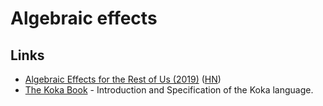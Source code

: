 # Algebraic effects

## Links

- [Algebraic Effects for the Rest of Us (2019)](https://overreacted.io/algebraic-effects-for-the-rest-of-us/) ([HN](https://news.ycombinator.com/item?id=20496043))
- [The Koka Book](https:/koka-lang.github.io/koka/doc/kokaspec.html) - Introduction and Specification of the Koka language.
